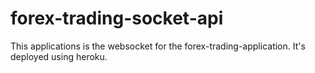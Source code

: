 # forex-trading-socket-api

This applications is the websocket for the forex-trading-application. It's deployed using heroku. 
